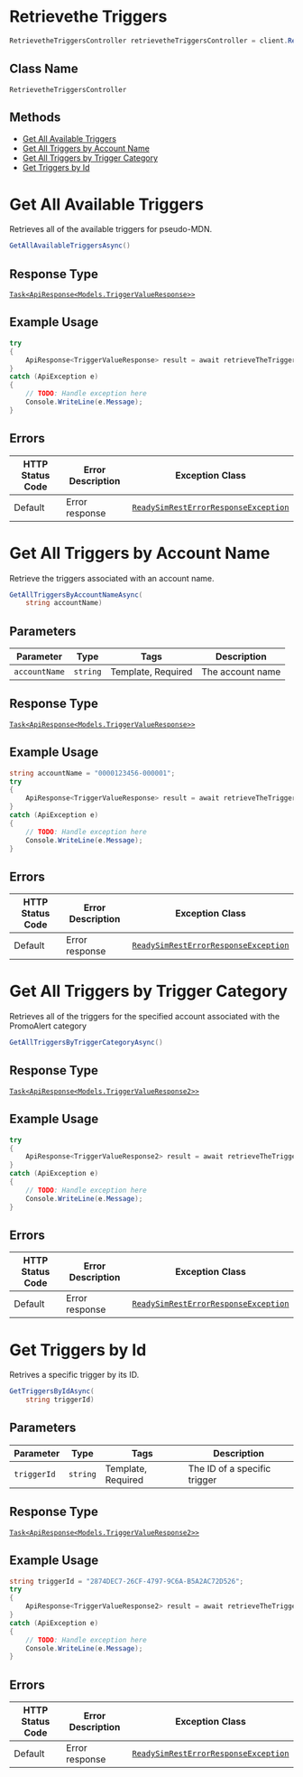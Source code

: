 # Retrievethe Triggers

```csharp
RetrievetheTriggersController retrievetheTriggersController = client.RetrievetheTriggersController;
```

## Class Name

`RetrievetheTriggersController`

## Methods

* [Get All Available Triggers](../../doc/controllers/retrievethe-triggers.md#get-all-available-triggers)
* [Get All Triggers by Account Name](../../doc/controllers/retrievethe-triggers.md#get-all-triggers-by-account-name)
* [Get All Triggers by Trigger Category](../../doc/controllers/retrievethe-triggers.md#get-all-triggers-by-trigger-category)
* [Get Triggers by Id](../../doc/controllers/retrievethe-triggers.md#get-triggers-by-id)


# Get All Available Triggers

Retrieves all of the available triggers for pseudo-MDN.

```csharp
GetAllAvailableTriggersAsync()
```

## Response Type

[`Task<ApiResponse<Models.TriggerValueResponse>>`](../../doc/models/trigger-value-response.md)

## Example Usage

```csharp
try
{
    ApiResponse<TriggerValueResponse> result = await retrieveTheTriggersController.GetAllAvailableTriggersAsync();
}
catch (ApiException e)
{
    // TODO: Handle exception here
    Console.WriteLine(e.Message);
}
```

## Errors

| HTTP Status Code | Error Description | Exception Class |
|  --- | --- | --- |
| Default | Error response | [`ReadySimRestErrorResponseException`](../../doc/models/ready-sim-rest-error-response-exception.md) |


# Get All Triggers by Account Name

Retrieve the triggers associated with an account name.

```csharp
GetAllTriggersByAccountNameAsync(
    string accountName)
```

## Parameters

| Parameter | Type | Tags | Description |
|  --- | --- | --- | --- |
| `accountName` | `string` | Template, Required | The account name |

## Response Type

[`Task<ApiResponse<Models.TriggerValueResponse>>`](../../doc/models/trigger-value-response.md)

## Example Usage

```csharp
string accountName = "0000123456-000001";
try
{
    ApiResponse<TriggerValueResponse> result = await retrieveTheTriggersController.GetAllTriggersByAccountNameAsync(accountName);
}
catch (ApiException e)
{
    // TODO: Handle exception here
    Console.WriteLine(e.Message);
}
```

## Errors

| HTTP Status Code | Error Description | Exception Class |
|  --- | --- | --- |
| Default | Error response | [`ReadySimRestErrorResponseException`](../../doc/models/ready-sim-rest-error-response-exception.md) |


# Get All Triggers by Trigger Category

Retrieves all of the triggers for the specified account associated with the PromoAlert category

```csharp
GetAllTriggersByTriggerCategoryAsync()
```

## Response Type

[`Task<ApiResponse<Models.TriggerValueResponse2>>`](../../doc/models/trigger-value-response-2.md)

## Example Usage

```csharp
try
{
    ApiResponse<TriggerValueResponse2> result = await retrieveTheTriggersController.GetAllTriggersByTriggerCategoryAsync();
}
catch (ApiException e)
{
    // TODO: Handle exception here
    Console.WriteLine(e.Message);
}
```

## Errors

| HTTP Status Code | Error Description | Exception Class |
|  --- | --- | --- |
| Default | Error response | [`ReadySimRestErrorResponseException`](../../doc/models/ready-sim-rest-error-response-exception.md) |


# Get Triggers by Id

Retrives a specific trigger by its ID.

```csharp
GetTriggersByIdAsync(
    string triggerId)
```

## Parameters

| Parameter | Type | Tags | Description |
|  --- | --- | --- | --- |
| `triggerId` | `string` | Template, Required | The ID of a specific trigger |

## Response Type

[`Task<ApiResponse<Models.TriggerValueResponse2>>`](../../doc/models/trigger-value-response-2.md)

## Example Usage

```csharp
string triggerId = "2874DEC7-26CF-4797-9C6A-B5A2AC72D526";
try
{
    ApiResponse<TriggerValueResponse2> result = await retrieveTheTriggersController.GetTriggersByIdAsync(triggerId);
}
catch (ApiException e)
{
    // TODO: Handle exception here
    Console.WriteLine(e.Message);
}
```

## Errors

| HTTP Status Code | Error Description | Exception Class |
|  --- | --- | --- |
| Default | Error response | [`ReadySimRestErrorResponseException`](../../doc/models/ready-sim-rest-error-response-exception.md) |


